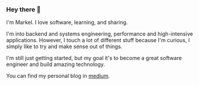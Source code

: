### Hey there 👋

I'm Markel. I love software, learning, and sharing. 

I'm into backend and systems engineering, performance and high-intensive applications. However, I touch a lot of different stuff because I'm curious, I simply like to try and make sense out of things.

I'm still just getting started, but my goal it's to become a great software engineer and build amazing technology.

You can find my personal blog in [medium](https://medium.com/@markelca). 
